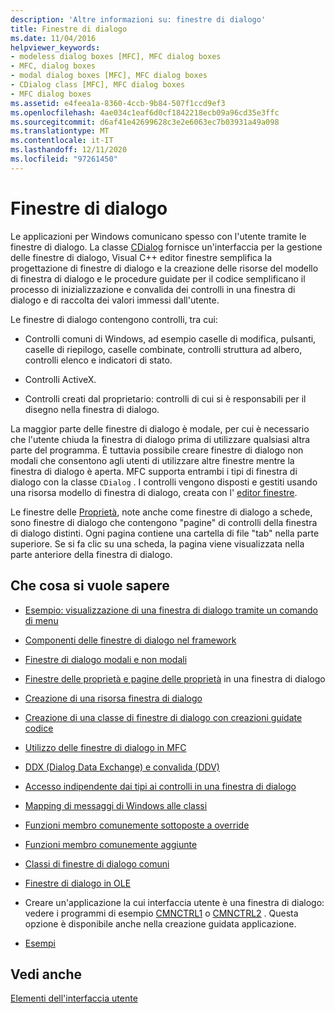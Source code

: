 ```yaml
---
description: 'Altre informazioni su: finestre di dialogo'
title: Finestre di dialogo
ms.date: 11/04/2016
helpviewer_keywords:
- modeless dialog boxes [MFC], MFC dialog boxes
- MFC, dialog boxes
- modal dialog boxes [MFC], MFC dialog boxes
- CDialog class [MFC], MFC dialog boxes
- MFC dialog boxes
ms.assetid: e4feea1a-8360-4ccb-9b84-507f1ccd9ef3
ms.openlocfilehash: 4ae034c1eaf6d0cf1842218ecb09a96cd35e3ffc
ms.sourcegitcommit: d6af41e42699628c3e2e6063ec7b03931a49a098
ms.translationtype: MT
ms.contentlocale: it-IT
ms.lasthandoff: 12/11/2020
ms.locfileid: "97261450"
---
```

# <a name="dialog-boxes"></a>Finestre di dialogo

Le applicazioni per Windows comunicano spesso con l'utente tramite le finestre di dialogo. La classe [CDialog](reference/cdialog-class.md) fornisce un'interfaccia per la gestione delle finestre di dialogo, Visual C++ editor finestre semplifica la progettazione di finestre di dialogo e la creazione delle risorse del modello di finestra di dialogo e le procedure guidate per il codice semplificano il processo di inizializzazione e convalida dei controlli in una finestra di dialogo e di raccolta dei valori immessi dall'utente.

Le finestre di dialogo contengono controlli, tra cui:

- Controlli comuni di Windows, ad esempio caselle di modifica, pulsanti, caselle di riepilogo, caselle combinate, controlli struttura ad albero, controlli elenco e indicatori di stato.

- Controlli ActiveX.

- Controlli creati dal proprietario: controlli di cui si è responsabili per il disegno nella finestra di dialogo.

La maggior parte delle finestre di dialogo è modale, per cui è necessario che l'utente chiuda la finestra di dialogo prima di utilizzare qualsiasi altra parte del programma. È tuttavia possibile creare finestre di dialogo non modali che consentono agli utenti di utilizzare altre finestre mentre la finestra di dialogo è aperta. MFC supporta entrambi i tipi di finestra di dialogo con la classe `CDialog` . I controlli vengono disposti e gestiti usando una risorsa modello di finestra di dialogo, creata con l' [editor finestre](../windows/dialog-editor.md).

Le finestre delle [Proprietà](property-sheets-mfc.md), note anche come finestre di dialogo a schede, sono finestre di dialogo che contengono "pagine" di controlli della finestra di dialogo distinti. Ogni pagina contiene una cartella di file "tab" nella parte superiore. Se si fa clic su una scheda, la pagina viene visualizzata nella parte anteriore della finestra di dialogo.

## <a name="what-do-you-want-to-know-more-about"></a>Che cosa si vuole sapere

- [Esempio: visualizzazione di una finestra di dialogo tramite un comando di menu](example-displaying-a-dialog-box-via-a-menu-command.md)

- [Componenti delle finestre di dialogo nel framework](dialog-box-components-in-the-framework.md)

- [Finestre di dialogo modali e non modali](modal-and-modeless-dialog-boxes.md)

- [Finestre delle proprietà e pagine delle proprietà](property-sheets-and-property-pages-mfc.md) in una finestra di dialogo

- [Creazione di una risorsa finestra di dialogo](creating-the-dialog-resource.md)

- [Creazione di una classe di finestre di dialogo con creazioni guidate codice](creating-a-dialog-class-with-code-wizards.md)

- [Utilizzo delle finestre di dialogo in MFC](life-cycle-of-a-dialog-box.md)

- [DDX (Dialog Data Exchange) e convalida (DDV)](dialog-data-exchange-and-validation.md)

- [Accesso indipendente dai tipi ai controlli in una finestra di dialogo](type-safe-access-to-controls-in-a-dialog-box.md)

- [Mapping di messaggi di Windows alle classi](mapping-windows-messages-to-your-class.md)

- [Funzioni membro comunemente sottoposte a override](commonly-overridden-member-functions.md)

- [Funzioni membro comunemente aggiunte](commonly-added-member-functions.md)

- [Classi di finestre di dialogo comuni](common-dialog-classes.md)

- [Finestre di dialogo in OLE](dialog-boxes-in-ole.md)

- Creare un'applicazione la cui interfaccia utente è una finestra di dialogo: vedere i programmi di esempio [CMNCTRL1](../overview/visual-cpp-samples.md) o [CMNCTRL2](../overview/visual-cpp-samples.md) . Questa opzione è disponibile anche nella creazione guidata applicazione.

- [Esempi](dialog-sample-list.md)

## <a name="see-also"></a>Vedi anche

[Elementi dell'interfaccia utente](user-interface-elements-mfc.md)
